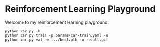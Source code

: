 # Reinforcement Learning Playground
Welcome to my reinforcement learning playground.

```
python car.py -h
python car.py train -p params/car-train.yaml -u
python car.py val -w .../best.pth -o result.gif
```